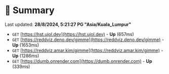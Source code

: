 # 📖 Summary
Last updated: **28/8/2024, 5:21:27 PG "Asia/Kuala_Lumpur"**

- `GET` [https://hst.ujol.dev](https://hst.ujol.dev) - **Up** (657ms)
- `GET` [https://reddviz.deno.dev/gimme](https://reddviz.deno.dev/gimme) - **Up** (1653ms)
- `GET` [https://reddviz.amar.kim/gimme](https://reddviz.amar.kim/gimme) - **Up** (1286ms)
- `GET` [https://dumb.onrender.com](https://dumb.onrender.com) - **Up** (339ms)
